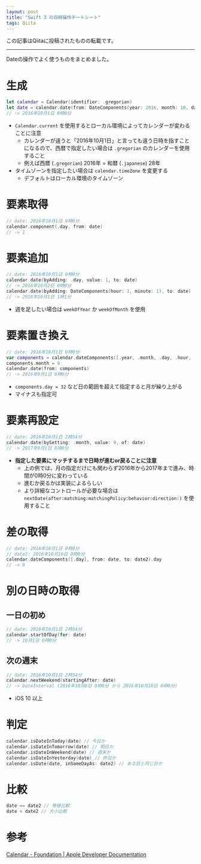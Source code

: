 ```yaml
---
layout: post
title: "Swift 3 の日時操作チートシート"
tags: Qiita
---
```

この記事はQiitaに投稿されたものの転載です。

---
Dateの操作でよく使うものをまとめました。


# 生成

```swift
let calendar = Calendar(identifier: .gregorian)
let date = calendar.date(from: DateComponents(year: 2016, month: 10, day: 1))
// -> 2016年10月1日 0時0分
```

  - `Calendar.current` を使用するとローカル環境によってカレンダーが変わることに注意
    - カレンダーが違うと「2016年10月1日」と言っても違う日時を指すことになるので、西暦で指定したい場合は `.gregorian` のカレンダーを使用すること
    - 例えば西暦 (`.gregorian`) 2016年 = 和暦 (`.japanese`) 28年
  - タイムゾーンを指定したい場合は `calendar.timeZone` を変更する
    - デフォルトはローカル環境のタイムゾーン

# 要素取得

```swift
// date: 2016年10月1日 0時0分
calendar.component(.day, from: date)
// -> 1
```

# 要素追加

```swift
// date: 2016年10月1日 0時0分
calendar.date(byAdding: .day, value: 1, to: date)
// -> 2016年10月2日 0時0分
calendar.date(byAdding: DateComponents(hour: 1, minute: 1), to: date)
// -> 2016年10月1日 1時1分
```

  - 週を足したい場合は `weekOfYear` か `weekOfMonth` を使用

# 要素置き換え

```swift
// date: 2016年10月1日 0時0分
var components = calendar.dateComponents([.year, .month, .day, .hour, .minute, .second, .nanosecond], from: date)
components.month = 9
calendar.date(from: components)
// -> 2016年9月1日 0時0分
```

  - `components.day = 32` など日の範囲を超えて指定すると月が繰り上がる
  - マイナスも指定可

# 要素再設定

```swift
// date: 2016年10月1日 2時34分
calendar.date(bySetting: .month, value: 9, of: date)
// -> 2017年9月1日 0時0分
```

  - **指定した要素にマッチするまで日時が進むor戻ることに注意**
    - 上の例では、月の指定だけにも関わらず2016年から2017年まで進み、時間が0時0分に変わっている
    - 進むか戻るかは実装によるらしい
    - より詳細なコントロールが必要な場合は `nextDate(after:matching:matchingPolicy:behavior:direction:)` を使用すること

# 差の取得

```swift
// date: 2016年10月1日 0時0分
// date2: 2016年10月10日 0時0分
calendar.dateComponents([.day], from: date, to: date2).day
// -> 9
```

# 別の日時の取得

## 一日の初め
```swift
// date: 2016年10月1日 2時34分
calendar.startOfDay(for: date)
// -> 10月1日 0時0分
```

## 次の週末
```swift
// date: 2016年10月1日 2時34分
calendar.nextWeekend(startingAfter: date)
// -> DateInterval (2016年10月8日 0時0分 から 2016年10月10日 0時0分)
```
  -  iOS 10 以上

# 判定

```swift
calendar.isDateInToday(date) // 今日か
calendar.isDateInTomorrow(date) // 明日か
calendar.isDateInWeekend(date) // 週末か
calendar.isDateInYesterday(date) // 昨日か
calendar.isDate(date, inSameDayAs: date2) // ある日と同じ日か
```

# 比較

```swift
date == date2 // 等値比較
date < date2 // 大小比較
```



# 参考
[Calendar - Foundation | Apple Developer Documentation](https://developer.apple.com/reference/foundation/calendar)


